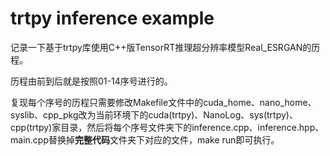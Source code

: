 # trtpy inference example
记录一下基于trtpy库使用C++版TensorRT推理超分辨率模型Real_ESRGAN的历程。

历程由前到后就是按照01-14序号进行的。

复现每个序号的历程只需要修改Makefile文件中的cuda_home、nano_home、syslib、cpp_pkg改为当前环境下的cuda(trtpy)、NanoLog、sys(trtpy)、cpp(trtpy)家目录，然后将每个序号文件夹下的inference.cpp、inference.hpp、main.cpp替换掉**完整代码**文件夹下对应的文件，make run即可执行。